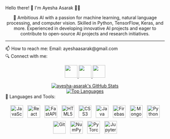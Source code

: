 </a>

Hello there! 👋 I'm Ayesha Asarak 👨‍💻

<p align="center">
🚀 Ambitious AI with a passion for machine learning, natural language processing, and computer vision. Skilled in Python, TensorFlow, Keras, and more. Experienced in developing innovative AI projects and eager to contribute to open-source AI projects and research initiatives.
</p>
<hr/>
📫 How to reach me:
Email: ayeshaasarak@gmail.com
<br>
🔍 Connect with me:
<p align="center">
  <a href="https://medium.com/@ayeshaasarak" target="_blank">
    <img src="https://img.shields.io/badge/Medium-000000?style=for-the-badge&logo=medium&logoColor=white" height="40" />
  </a>
  <a href="https://www.linkedin.com/in/ayesha-asarak/" target="_blank">
    <img src="https://img.shields.io/badge/LinkedIn-0077B5?style=for-the-badge&logo=linkedin&logoColor=white" height="40" />
  </a>
  <a href="https://www.instagram.com/" target="_blank">
    <img src="https://img.shields.io/badge/Instagram-E4405F?style=for-the-badge&logo=instagram&logoColor=white" height="40" />
  </a>
</p>
<div align="center">
  <a href="https://awesome-github-stats.azurewebsites.net/index.html??cardType=level-alternate&theme=react&preferLogin=false"> 
    <img  alt="ayesha-asarak's GitHub Stats" src="https://awesome-github-stats.azurewebsites.net/user-stats/Ayesha-Asarak?cardType=level-alternate&theme=react&preferLogin=false" /> 
  </a>
  <br>
  <a href="https://github.com/Ayesha-Asarak">
    <img align="center" src="https://github-readme-stats.vercel.app/api/top-langs/?username=Ayesha-Asarak&layout=compact&theme=vue&hide_border=true" alt="Top Languages" />
  </a>
</div>
🧰 Languages and Tools:
<p align="center">
  <img src="https://www.vectorlogo.zone/logos/javascript/javascript-icon.svg" alt="JavaScript" width="40" height="40" style="margin: 5px;"/>
  <img src="https://www.vectorlogo.zone/logos/reactjs/reactjs-icon.svg" alt="React" width="40" height="40" style="margin: 5px;"/>
  <img src="https://www.vectorlogo.zone/logos/fastapi/fastapi-icon.svg" alt="FastAPI" width="40" height="40" style="margin: 5px;"/>
  <img src="https://www.vectorlogo.zone/logos/w3_html5/w3_html5-icon.svg" alt="HTML5" width="40" height="40" style="margin: 5px;"/>
  <img src="https://www.vectorlogo.zone/logos/w3_css/w3_css-official.svg" alt="CSS3" width="40" height="40" style="margin: 5px;"/>
  <img src="https://www.vectorlogo.zone/logos/java/java-icon.svg" alt="Java" width="40" height="40" style="margin: 5px;"/>
  <img src="https://www.vectorlogo.zone/logos/firebase/firebase-icon.svg" alt="Firebase" width="40" height="40" style="margin: 5px;"/>
  <img src="https://www.vectorlogo.zone/logos/mongodb/mongodb-icon.svg" alt="MongoDB" width="40" height="40" style="margin: 5px;"/>
  <img src="https://www.vectorlogo.zone/logos/python/python-icon.svg" alt="Python" width="40" height="40" style="margin: 5px;"/>
  <img src="https://www.vectorlogo.zone/logos/git-scm/git-scm-icon.svg" alt="Git" width="40" height="40" style="margin: 5px;"/>
  <img src="https://www.vectorlogo.zone/logos/numpy/numpy-icon.svg" alt="NumPy" width="40" height="40" style="margin: 5px;"/>
  <img src="https://www.vectorlogo.zone/logos/pytorch/pytorch-icon.svg" alt="PyTorch" width="40" height="40" style="margin: 5px;"/>
  <img src="https://www.vectorlogo.zone/logos/jupyter/jupyter-icon.svg" alt="Jupyter" width="40" height="40" style="margin: 5px;"/>
</p>
